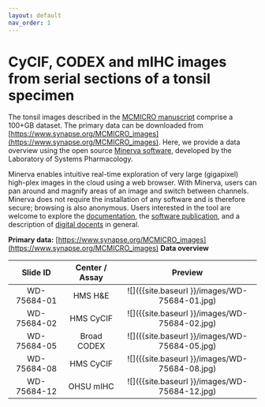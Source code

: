 ```yaml
---
layout: default
nav_order: 1
---
```


# CyCIF, CODEX and mIHC images from serial sections of a tonsil specimen

The tonsil images described in the [MCMICRO manuscript](https://www.biorxiv.org/content/10.1101/2021.03.15.435473v1)
comprise a 100+GB dataset. The primary data can be downloaded from
[https://www.synapse.org/MCMICRO_images](https://www.synapse.org/MCMICRO_images).
Here, we provide a data overview using the open source [Minerva software](https://www.cycif.org/software/minerva),
developed by the Laboratory of Systems Pharmacology.

Minerva enables intuitive real-time exploration of very large (gigapixel)
high-plex images in the cloud using a web browser. With Minerva, users can pan
around and magnify areas of an image and switch between channels. Minerva does
not require the installation of any software and is therefore secure; browsing
is also anonymous. Users interested in the tool are welcome to explore the
[documentation](https://github.com/labsyspharm/minerva-story/wiki), the
[software publication](https://joss.theoj.org/papers/10.21105/joss.02579), and a
description of [digital
docents](https://www.biorxiv.org/content/10.1101/2020.03.27.001834v2) in
general.

**Primary data:** [https://www.synapse.org/MCMICRO_images](https://www.synapse.org/MCMICRO_images)
**Data overview**

| Slide ID | Center / Assay | Preview |
| :-: | :-: | :-: |
| WD-75684-01 | HMS H&E | ![]({{site.baseurl }}/images/WD-75684-01.jpg) |
| WD-75684-02 | HMS CyCIF | ![]({{site.baseurl }}/images/WD-75684-02.jpg) |
| WD-75684-05 | Broad CODEX | ![]({{site.baseurl }}/images/WD-75684-05.jpg) |
| WD-75684-08 | HMS CyCIF | ![]({{site.baseurl }}/images/WD-75684-08.jpg) |
| WD-75684-12 | OHSU mIHC | ![]({{site.baseurl }}/images/WD-75684-12.jpg) |

